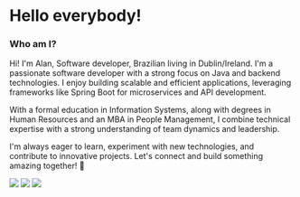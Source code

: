 # Hello everybody!

### Who am I?
<p>Hi! I'm Alan, Software developer, Brazilian living in Dublin/Ireland. I'm a passionate software developer with a strong focus on Java and backend technologies. I enjoy building scalable and efficient applications, leveraging frameworks like Spring Boot for microservices and API development.
<p>With a formal education in Information Systems, along with degrees in Human Resources and an MBA in People Management, I combine technical expertise with a strong understanding of team dynamics and leadership.
<p>I'm always eager to learn, experiment with new technologies, and contribute to innovative projects. Let's connect and build something amazing together! 🚀

<a href="https://www.linkedin.com/in/alanensina/"><img src="https://img.shields.io/badge/linkedin-%230077B5.svg?&style=for-the-badge&logo=linkedin&logoColor=white"/></a>
<a href="mailto:alanvinicius.ce@gmail.com"><img src="https://img.shields.io/badge/gmail-D14836?&style=for-the-badge&logo=gmail&logoColor=white"/></a>
<a href="https://www.facebook.com/alanvce/"><img src="https://img.shields.io/badge/facebook-%231877F2.svg?&style=for-the-badge&logo=facebook&logoColor=white"/></a>
